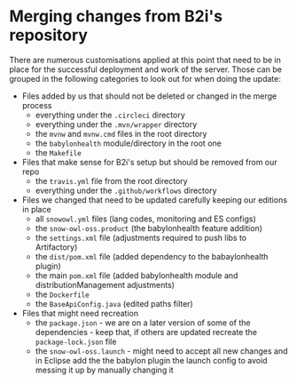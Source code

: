 # Merging changes from B2i's repository

There are numerous customisations applied at this point that need to be in place for the successful deployment and work of the 
server. Those can be grouped in the following categories to look out for when doing the update:

* Files added by us that should not be deleted or changed in the merge process
    * everything under the `.circleci` directory
    * everything under the `.mvn/wrapper` directory
    * the `mvnw` and `mvnw.cmd` files in the root directory 
    * the `babylonhealth` module/directory in the root one
    * the `Makefile`
* Files that make sense for B2i's setup but should be removed from our repo
    * the `travis.yml` file from the root directory
    * everything under the `.github/workflows` directory
* Files we changed that need to be updated carefully keeping our editions in place
    * all `snowowl.yml` files (lang codes, monitoring and ES configs)
    * the `snow-owl-oss.product` (the babylonhealth feature addition)
    * the `settings.xml` file (adjustments required to push libs to Artifactory)
    * the `dist/pom.xml` file (added dependency to the babaylonhealth plugin)
    * the main `pom.xml` file (added babylonhealth module and distributionManagement adjustments)
    * the `Dockerfile`
    * the `BaseApiConfig.java` (edited paths filter)
* Files that might need recreation 
    * the `package.json` - we are on a later version of some of the dependencies - keep that, if others are updated recreate the `package-lock.json` file
    * the `snow-owl-oss.launch` - might need to accept all new changes and in Eclipse add the the babylon plugin the launch config to avoid messing it up by manually changing it